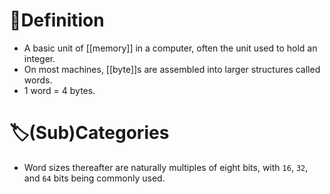 # 📝Definition
- A basic unit of [[memory]] in a computer, often the unit used to hold an integer.
- On most machines, [[byte]]s are assembled into larger structures called words.
- 1 word = 4 bytes.

# 🏷(Sub)Categories
- Word sizes thereafter are naturally multiples of eight bits, with `16`, `32`, and `64` bits being commonly used.
